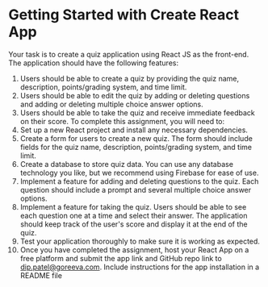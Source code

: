 # Getting Started with Create React App
Your task is to create a quiz application using React JS as the front-end. The 
application should have the following features:
1. Users should be able to create a quiz by providing the quiz name, description, 
points/grading system, and time limit.
2. Users should be able to edit the quiz by adding or deleting questions and 
adding or deleting multiple choice answer options.
3. Users should be able to take the quiz and receive immediate feedback on their 
score.
To complete this assignment, you will need to:
1. Set up a new React project and install any necessary dependencies.
2. Create a form for users to create a new quiz. The form should include fields for 
the quiz name, description, points/grading system, and time limit.
3. Create a database to store quiz data. You can use any database technology you 
like, but we recommend using Firebase for ease of use.
4. Implement a feature for adding and deleting questions to the quiz. Each 
question should include a prompt and several multiple choice answer options.
5. Implement a feature for taking the quiz. Users should be able to see each 
question one at a time and select their answer. The application should keep track 
of the user's score and display it at the end of the quiz.
6. Test your application thoroughly to make sure it is working as expected.
7. Once you have completed the assignment, host your React App on a free 
platform and submit the app link and GitHub repo link to dip.patel@goreeva.com. 
Include instructions for the app installation in a README file